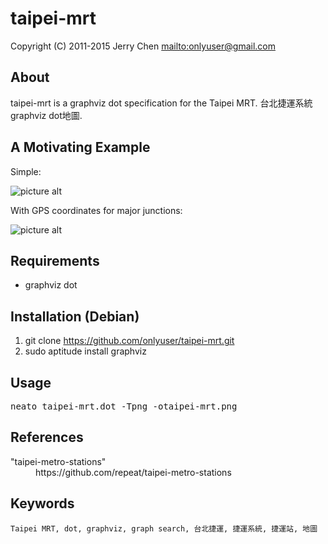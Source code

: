 taipei-mrt
==========

Copyright (C) 2011-2015 Jerry Chen <mailto:onlyuser@gmail.com>

About
-----

taipei-mrt is a graphviz dot specification for the Taipei MRT.
台北捷運系統graphviz dot地圖.

A Motivating Example
--------------------

Simple:

![picture alt](https://sites.google.com/site/onlyuser/files/taipei-mrt.png "taipei-mrt")

With GPS coordinates for major junctions:

![picture alt](https://sites.google.com/site/onlyuser/files/taipei-mrt_with_pos.png "taipei-mrt_with_pos")

Requirements
------------

* graphviz dot

Installation (Debian)
---------------------

1. git clone https://github.com/onlyuser/taipei-mrt.git
2. sudo aptitude install graphviz

Usage
-----

<pre>
neato taipei-mrt.dot -Tpng -otaipei-mrt.png
</pre>

References
----------

<dl>
    <dt>"taipei-metro-stations"</dt>
    <dd>https://github.com/repeat/taipei-metro-stations</dd>
</dl>

Keywords
--------

    Taipei MRT, dot, graphviz, graph search, 台北捷運, 捷運系統, 捷運站, 地圖
